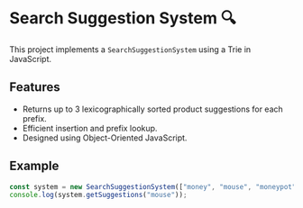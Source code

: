 # Search Suggestion System 🔍

This project implements a `SearchSuggestionSystem` using a Trie in JavaScript.

## Features

- Returns up to 3 lexicographically sorted product suggestions for each prefix.
- Efficient insertion and prefix lookup.
- Designed using Object-Oriented JavaScript.

## Example

```javascript
const system = new SearchSuggestionSystem(["money", "mouse", "moneypot", "monitor", "mousepad"]);
console.log(system.getSuggestions("mouse"));
